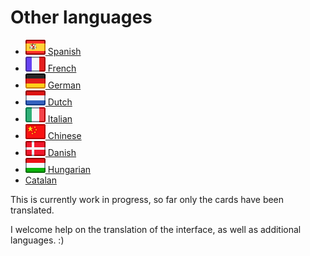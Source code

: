 # Other languages

* [![Spanish](icons/spanish.png) Spanish](spanish.html)
* [![French](icons/french.png) French](french.html)
* [![German](icons/german.png) German](german.html)
* [![Dutch](icons/dutch.png) Dutch](dutch.html)
* [![Italina](icons/italian.png) Italian](italian.html)
* [![Chinese](icons/chinese.png) Chinese](chinese.html)
* [![Danish](icons/danish.png) Danish](danish.html)
* [![Hungarian](icons/hungarian.png) Hungarian](hungarian.html)
* [Catalan](catalan.html)

This is currently work in progress, so far only the cards have been translated.

I welcome help on the translation of the interface, as well as additional languages. :)


